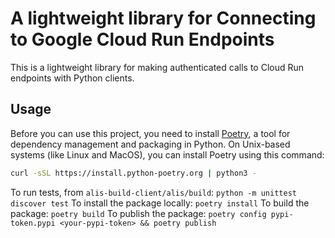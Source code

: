 # A lightweight library for Connecting to Google Cloud Run Endpoints
This is a lightweight library for making authenticated calls to Cloud Run endpoints with Python clients.

## Usage
Before you can use this project, you need to install [Poetry](https://python-poetry.org/docs/), a tool for dependency management and packaging in Python.
On Unix-based systems (like Linux and MacOS), you can install Poetry using this command:
```bash
curl -sSL https://install.python-poetry.org | python3 -
```

To run tests, from `alis-build-client/alis/build`: ```python -m unittest discover test```
To install the package locally: ```poetry install```
To build the package: ```poetry build```
To publish the package: ```poetry config pypi-token.pypi <your-pypi-token> && poetry publish```
